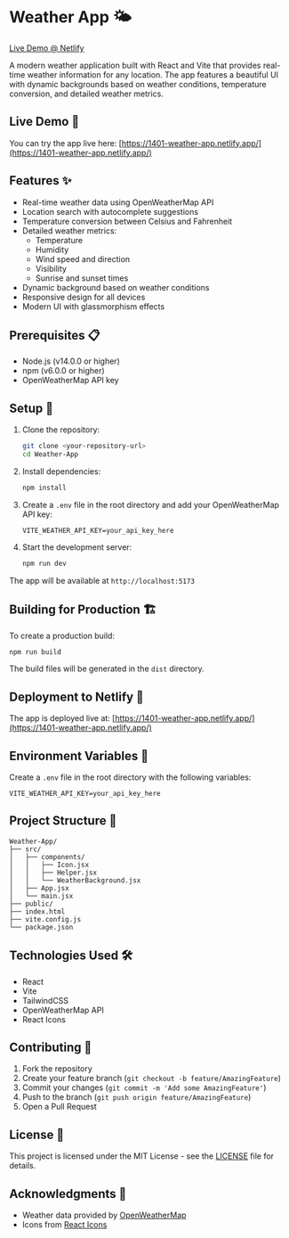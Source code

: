 # Weather App 🌤️

[Live Demo @ Netlify](https://1401-weather-app.netlify.app/)

A modern weather application built with React and Vite that provides real-time weather information for any location. The app features a beautiful UI with dynamic backgrounds based on weather conditions, temperature conversion, and detailed weather metrics.

## Live Demo 🚀

You can try the app live here: [https://1401-weather-app.netlify.app/](https://1401-weather-app.netlify.app/)

## Features ✨

- Real-time weather data using OpenWeatherMap API
- Location search with autocomplete suggestions
- Temperature conversion between Celsius and Fahrenheit
- Detailed weather metrics:
  - Temperature
  - Humidity
  - Wind speed and direction
  - Visibility
  - Sunrise and sunset times
- Dynamic background based on weather conditions
- Responsive design for all devices
- Modern UI with glassmorphism effects

## Prerequisites 📋

- Node.js (v14.0.0 or higher)
- npm (v6.0.0 or higher)
- OpenWeatherMap API key

## Setup 🚀

1. Clone the repository:

   ```bash
   git clone <your-repository-url>
   cd Weather-App
   ```

2. Install dependencies:

   ```bash
   npm install
   ```

3. Create a `.env` file in the root directory and add your OpenWeatherMap API key:

   ```
   VITE_WEATHER_API_KEY=your_api_key_here
   ```

4. Start the development server:
   ```bash
   npm run dev
   ```

The app will be available at `http://localhost:5173`

## Building for Production 🏗️

To create a production build:

```bash
npm run build
```

The build files will be generated in the `dist` directory.

## Deployment to Netlify 🚀

The app is deployed live at: [https://1401-weather-app.netlify.app/](https://1401-weather-app.netlify.app/)

## Environment Variables 🔑

Create a `.env` file in the root directory with the following variables:

```
VITE_WEATHER_API_KEY=your_api_key_here
```

## Project Structure 📁

```
Weather-App/
├── src/
│   ├── components/
│   │   ├── Icon.jsx
│   │   ├── Helper.jsx
│   │   └── WeatherBackground.jsx
│   ├── App.jsx
│   └── main.jsx
├── public/
├── index.html
├── vite.config.js
└── package.json
```

## Technologies Used 🛠️

- React
- Vite
- TailwindCSS
- OpenWeatherMap API
- React Icons

## Contributing 🤝

1. Fork the repository
2. Create your feature branch (`git checkout -b feature/AmazingFeature`)
3. Commit your changes (`git commit -m 'Add some AmazingFeature'`)
4. Push to the branch (`git push origin feature/AmazingFeature`)
5. Open a Pull Request

## License 📝

This project is licensed under the MIT License - see the [LICENSE](LICENSE) file for details.

## Acknowledgments 🙏

- Weather data provided by [OpenWeatherMap](https://openweathermap.org/)
- Icons from [React Icons](https://react-icons.github.io/react-icons/)
